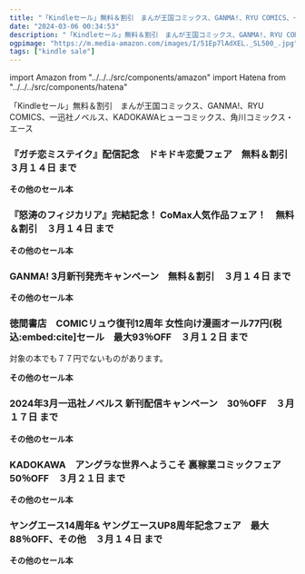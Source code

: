```yaml
---
title: "「Kindleセール」無料＆割引　まんが王国コミックス、GANMA!、RYU COMICS、一迅社ノベルス、KADOKAWAヒューコミックス、角川コミックス・エース"
date: "2024-03-06 00:34:53"
description: "「Kindleセール」無料＆割引　まんが王国コミックス、GANMA!、RYU COMICS、一迅社ノベルス、KADOKAWAヒューコミックス、角川コミックス・エース"
ogpimage: "https://m.media-amazon.com/images/I/51Ep7lAdXEL._SL500_.jpg"
tags: ["kindle sale"]
---
```

import Amazon from "../../../src/components/amazon"
import Hatena from "../../../src/components/hatena"

「Kindleセール」無料＆割引　まんが王国コミックス、GANMA!、RYU COMICS、一迅社ノベルス、KADOKAWAヒューコミックス、角川コミックス・エース



### 『ガチ恋ミステイク』配信記念　ドキドキ恋愛フェア　無料＆割引　３月１４日 まで


<Amazon asin="B098SMNCFJ" />



<Amazon asin="B091XVWGRQ" />



<Amazon asin="B091XYY47Q" />


**その他のセール本**

<Hatena src="https://kyukyunyorituryo.github.io/kindle_sale/20240314s39186/" title=""/>

### 『怒涛のフィジカリア』完結記念！ CoMax人気作品フェア！　無料＆割引　３月１４日 まで


<Amazon asin="B0CB5X11FH" />



<Amazon asin="B0C2YH6YMX" />



<Amazon asin="B0BW93Y985" />


**その他のセール本**

<Hatena src="https://kyukyunyorituryo.github.io/kindle_sale/20240314s39149/" title=""/>

### GANMA! 3月新刊発売キャンペーン　無料＆割引　３月１４日 まで


<Amazon asin="B0CDGB2XXP" />



<Amazon asin="B0C1N3NZD6" />



<Amazon asin="B0BSW6YZSX" />


**その他のセール本**

<Hatena src="https://kyukyunyorituryo.github.io/kindle_sale/20240314s39127/" title=""/>

### 徳間書店　COMICリュウ復刊12周年 女性向け漫画オール77円(税込:embed:cite]セール　最大93％OFF　３月１２日 まで

対象の本でも７７円でないものがあります。

<Amazon asin="B0CQY7R3D9" />



<Amazon asin="B0CP91YM3B" />



<Amazon asin="B0CGWVWRGZ" />


**その他のセール本**

<Hatena src="https://kyukyunyorituryo.github.io/kindle_sale/20240312s39338/" title=""/>

### 2024年3月一迅社ノベルス 新刊配信キャンペーン　30％OFF　３月１７日 まで


<Amazon asin="B0CCXW8R7D" />



<Amazon asin="B095YQRVQJ" />



<Amazon asin="B093K39LDS" />


**その他のセール本**

<Hatena src="https://kyukyunyorituryo.github.io/kindle_sale/20240317s39362/" title=""/>

### KADOKAWA　アングラな世界へようこそ 裏稼業コミックフェア　50％OFF　３月２１日 まで


<Amazon asin="B0CJBXMV1L" />



<Amazon asin="B0CJBYXW3V" />



<Amazon asin="B0C2T5736Z" />


**その他のセール本**

<Hatena src="https://kyukyunyorituryo.github.io/kindle_sale/20240321s39205/" title=""/>

### ヤングエース14周年& ヤングエースUP8周年記念フェア　最大88％OFF、その他　３月１４日 まで


<Amazon asin="B0CNJ9Y197" />



<Amazon asin="B0C9CHH1YJ" />



<Amazon asin="B0CSYDVD1N" />


**その他のセール本**

<Hatena src="https://kyukyunyorituryo.github.io/kindle_sale/20240314s39343/" title=""/>